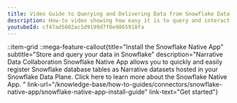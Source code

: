 ```yaml
---
title: Video Guide to Querying and Delivering Data from Snowflake Data Plane
description: How-to video showing how easy it is to query and interact with your data in the Snowflake data plane. 
youtubeId: cf47ad5602ac1d9199d7f0e9865910fa
---
```


::item-grid
::mega-feature-callout{title="Install the Snowflake Native App" subtitle="Store and query your data in Snowflake" description="Narrative Data Collaboration Snowflake Native App allows you to quickly and easily register Snowflake database tables as Narrative datasets hosted in your Snowflake Data Plane. Click here to learn more about the Snowflake Native App. " link-url="/knowledge-base/how-to-guides/connectors/snowflake-native-app/snowflake-native-app-install-guide" link-text="Get started"}
